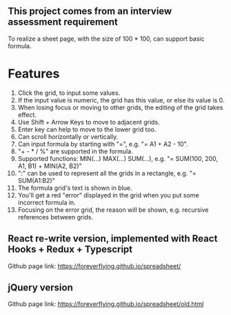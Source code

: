## This project comes from an interview assessment requirement

To realize a sheet page, with the size of 100 * 100, can support basic formula.

# Features

1. Click the grid, to input some values.
2. If the input value is numeric, the grid has this value, or else its value is 0.
3. When losing focus or moving to other grids, the editing of the grid takes effect.
4. Use Shift + Arrow Keys to move to adjacent grids.
5. Enter key can help to move to the lower grid too.
6. Can scroll horizontally or vertically.
7. Can input formula by starting with "=", e.g. "= A1 + A2 - 10".
8. "+ - * / %" are supported in the formula.
9. Supported functions: MIN(...) MAX(...) SUM(...), e.g. "= SUM(100, 200, A1, B1) + MIN(A2, B2)"
10. ":" can be used to represent all the grids in a rectangle, e.g. "= SUM(A1:B2)"
11. The formula grid's text is shown in blue.
12. You'll get a red "error" displayed in the grid when you put some incorrect formula in.
13. Focusing on the error grid, the reason will be shown, e.g. recursive references between grids.

## React re-write version, implemented with React Hooks + Redux + Typescript

Github page link: https://foreverflying.github.io/spreadsheet/

## jQuery version

Github page link: https://foreverflying.github.io/spreadsheet/old.html
